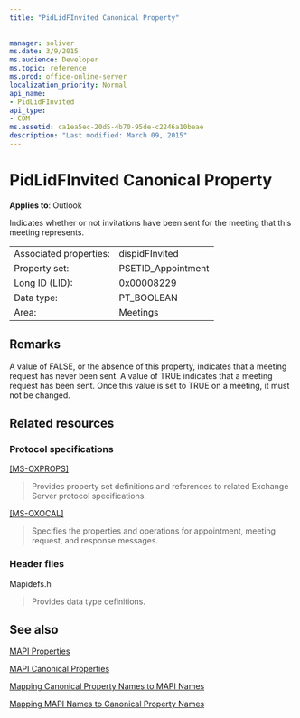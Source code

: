 ```yaml
---
title: "PidLidFInvited Canonical Property"
 
 
manager: soliver
ms.date: 3/9/2015
ms.audience: Developer
ms.topic: reference
ms.prod: office-online-server
localization_priority: Normal
api_name:
- PidLidFInvited
api_type:
- COM
ms.assetid: ca1ea5ec-20d5-4b70-95de-c2246a10beae
description: "Last modified: March 09, 2015"
---
```


# PidLidFInvited Canonical Property

  
  
**Applies to**: Outlook 
  
Indicates whether or not invitations have been sent for the meeting that this meeting represents.
  
|||
|:-----|:-----|
|Associated properties:  <br/> |dispidFInvited  <br/> |
|Property set:  <br/> |PSETID_Appointment  <br/> |
|Long ID (LID):  <br/> |0x00008229  <br/> |
|Data type:  <br/> |PT_BOOLEAN  <br/> |
|Area:  <br/> |Meetings  <br/> |
   
## Remarks

A value of FALSE, or the absence of this property, indicates that a meeting request has never been sent. A value of TRUE indicates that a meeting request has been sent. Once this value is set to TRUE on a meeting, it must not be changed.
  
## Related resources

### Protocol specifications

[[MS-OXPROPS]](http://msdn.microsoft.com/library/f6ab1613-aefe-447d-a49c-18217230b148%28Office.15%29.aspx)
  
> Provides property set definitions and references to related Exchange Server protocol specifications.
    
[[MS-OXOCAL]](http://msdn.microsoft.com/library/09861fde-c8e4-4028-9346-e7c214cfdba1%28Office.15%29.aspx)
  
> Specifies the properties and operations for appointment, meeting request, and response messages.
    
### Header files

Mapidefs.h
  
> Provides data type definitions.
    
## See also



[MAPI Properties](mapi-properties.md)
  
[MAPI Canonical Properties](mapi-canonical-properties.md)
  
[Mapping Canonical Property Names to MAPI Names](mapping-canonical-property-names-to-mapi-names.md)
  
[Mapping MAPI Names to Canonical Property Names](mapping-mapi-names-to-canonical-property-names.md)

